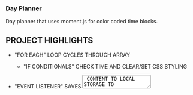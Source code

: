 ### Day Planner

Day planner that uses moment.js for color coded time blocks. 

## PROJECT HIGHLIGHTS

- "FOR EACH" LOOP CYCLES THROUGH ARRAY
    - "IF CONDITIONALS" CHECK TIME AND CLEAR/SET CSS STYLING

- "EVENT LISTENER" SAVES <TEXTAREA> CONTENT TO LOCAL STORAGE TO PERSIST THROUGH BROWSER REFRESH

https://austinkarren.github.io/day-planner/
